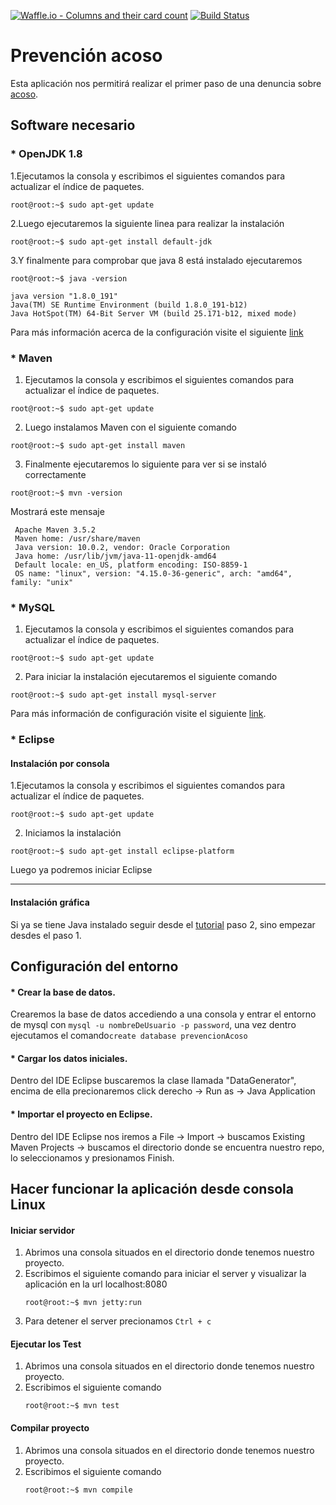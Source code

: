 [![Waffle.io - Columns and their card count](https://badge.waffle.io/fede9612/prevencion-acoso.svg?columns=backlog)](https://waffle.io/fede9612/prevencion-acoso)
[![Build Status](https://travis-ci.com/fede9612/prevencion-acoso.svg?branch=master)](https://travis-ci.com/fede9612/prevencion-acoso)

# Prevención acoso
 Esta aplicación nos permitirá realizar el primer paso de una denuncia sobre [acoso](https://www.argentina.gob.ar/justiciacerca/acoso-callejero).

## Software necesario

### * OpenJDK 1.8
 
 1.Ejecutamos la consola y escribimos el siguientes comandos para actualizar el índice de paquetes.
  ```console
  root@root:~$ sudo apt-get update
  ```
  2.Luego ejecutaremos la siguiente linea para realizar la instalación
  ```console
  root@root:~$ sudo apt-get install default-jdk
  ```
  3.Y finalmente para comprobar que java 8 está instalado ejecutaremos
   ```console
  root@root:~$ java -version
  
  java version "1.8.0_191"
  Java(TM) SE Runtime Environment (build 1.8.0_191-b12)
  Java HotSpot(TM) 64-Bit Server VM (build 25.171-b12, mixed mode)
  ```
  
  Para más información acerca de la configuración visite el siguiente [link](https://www.digitalocean.com/community/tutorials/como-instalar-java-con-apt-get-en-ubuntu-16-04-es)
  
### * Maven

 1. Ejecutamos la consola y escribimos el siguientes comandos para actualizar el índice de paquetes.
 ```console
 root@root:~$ sudo apt-get update
 ```
  
  2. Luego instalamos Maven con el siguiente comando
  ```console
  root@root:~$ sudo apt-get install maven
  ```  
  3. Finalmente ejecutaremos lo siguiente para ver si se instaló correctamente
   ```console
   root@root:~$ mvn -version
   ```
   Mostrará este mensaje
   ```console
    Apache Maven 3.5.2
    Maven home: /usr/share/maven
    Java version: 10.0.2, vendor: Oracle Corporation
    Java home: /usr/lib/jvm/java-11-openjdk-amd64
    Default locale: en_US, platform encoding: ISO-8859-1
    OS name: "linux", version: "4.15.0-36-generic", arch: "amd64", family: "unix"
   ```
### * MySQL

 1. Ejecutamos la consola y escribimos el siguientes comandos para actualizar el índice de paquetes.
 ```console
 root@root:~$ sudo apt-get update
 ```
 2. Para iniciar la instalación ejecutaremos el siguiente comando
  ```console
 root@root:~$ sudo apt-get install mysql-server
 ```
 Para más información de configuración visite el siguiente [link](https://www.digitalocean.com/community/tutorials/how-to-install-mysql-on-ubuntu-16-04).
### * Eclipse
 #### Instalación por consola  
 
  1.Ejecutamos la consola y escribimos el siguientes comandos para actualizar el índice de paquetes.
  ```console
  root@root:~$ sudo apt-get update
  ```
  2. Iniciamos la instalación
  ```console
  root@root:~$ sudo apt-get install eclipse-platform
  ```
  Luego ya podremos iniciar Eclipse
  
---
 #### Instalación gráfica
 Si ya se tiene Java instalado seguir desde el [tutorial](https://websiteforstudents.com/how-to-install-eclipse-oxygen-ide-on-ubuntu-167-04-17-10-18-04/) paso 2, sino empezar desdes el paso 1.

## Configuración del entorno

#### * Crear la base de datos.

   Crearemos la base de datos accediendo a una consola y entrar el entorno de mysql con `mysql -u nombreDeUsuario -p password`, una vez dentro ejecutamos el comando`create database prevencionAcoso` 
#### * Cargar los datos iniciales.

  Dentro del IDE Eclipse buscaremos la clase llamada "DataGenerator", encima de ella precionaremos click derecho -> Run as -> Java Application
#### * Importar el proyecto en Eclipse.

  Dentro del IDE Eclipse nos iremos a File -> Import -> buscamos Existing Maven Projects -> buscamos el directorio donde se encuentra nuestro repo, lo seleccionamos y presionamos Finish.

## Hacer funcionar la aplicación desde consola Linux
 #### Iniciar servidor
  1. Abrimos una consola situados en el directorio donde tenemos nuestro proyecto.
  1. Escribimos el siguiente comando para iniciar el server y visualizar la aplicación en la url localhost:8080
      ```console
      root@root:~$ mvn jetty:run
  1. Para detener el server precionamos `Ctrl + c`

 #### Ejecutar los Test
  1. Abrimos una consola situados en el directorio donde tenemos nuestro proyecto.
  1. Escribimos el siguiente comando
     ```console
     root@root:~$ mvn test
     ```
 #### Compilar proyecto
  1. Abrimos una consola situados en el directorio donde tenemos nuestro proyecto.
  1. Escribimos el siguiente comando
     ```console
     root@root:~$ mvn compile
     ```
  
 
